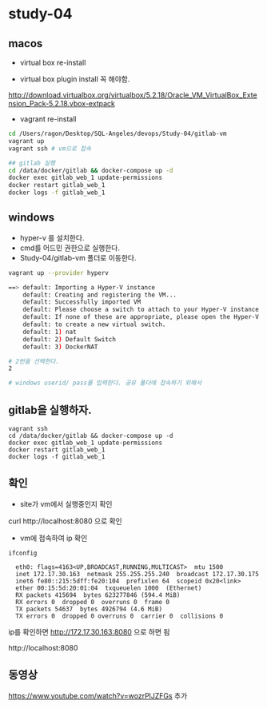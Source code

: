 # study-04

## macos

 * virtual box re-install

 * virtual box plugin install 꼭 해야함. 

<http://download.virtualbox.org/virtualbox/5.2.18/Oracle_VM_VirtualBox_Extension_Pack-5.2.18.vbox-extpack>

 * vagrant re-install


```bash
cd /Users/ragon/Desktop/SQL-Angeles/devops/Study-04/gitlab-vm
vagrant up
vagrant ssh # vm으로 접속

## gitlab 실행
cd /data/docker/gitlab && docker-compose up -d 
docker exec gitlab_web_1 update-permissions
docker restart gitlab_web_1
docker logs -f gitlab_web_1
```



## windows

* hyper-v 를 설치한다.
* cmd를 어드민 권한으로 실행한다. 
* Study-04/gitlab-vm 폴더로 이동한다. 

```bash
vagrant up --provider hyperv

==> default: Importing a Hyper-V instance
    default: Creating and registering the VM...
    default: Successfully imported VM
    default: Please choose a switch to attach to your Hyper-V instance.
    default: If none of these are appropriate, please open the Hyper-V manager
    default: to create a new virtual switch.
    default: 1) nat
    default: 2) Default Switch
    default: 3) DockerNAT

# 2번을 선택한다. 
2

# windows userid/ pass를 입력한다. 공유 폴더에 접속하기 위해서
```

## gitlab을 실행하자. 

```
vagrant ssh
cd /data/docker/gitlab && docker-compose up -d
docker exec gitlab_web_1 update-permissions
docker restart gitlab_web_1
docker logs -f gitlab_web_1
```

## 확인 
* site가 vm에서 실행중인지 확인

curl http://localhost:8080 으로 확인

* vm에 접속하여 ip 확인 

```
ifconfig

  eth0: flags=4163<UP,BROADCAST,RUNNING,MULTICAST>  mtu 1500
  inet 172.17.30.163  netmask 255.255.255.240  broadcast 172.17.30.175
  inet6 fe80::215:5dff:fe20:104  prefixlen 64  scopeid 0x20<link>
  ether 00:15:5d:20:01:04  txqueuelen 1000  (Ethernet)
  RX packets 415694  bytes 623277846 (594.4 MiB)
  RX errors 0  dropped 0  overruns 0  frame 0
  TX packets 54637  bytes 4926794 (4.6 MiB)
  TX errors 0  dropped 0 overruns 0  carrier 0  collisions 0
```

ip를 확인하면 http://172.17.30.163:8080 으로 하면 됨 


http://localhost:8080

## 동영상 
<https://www.youtube.com/watch?v=wozrPlJZFGs> 추가



